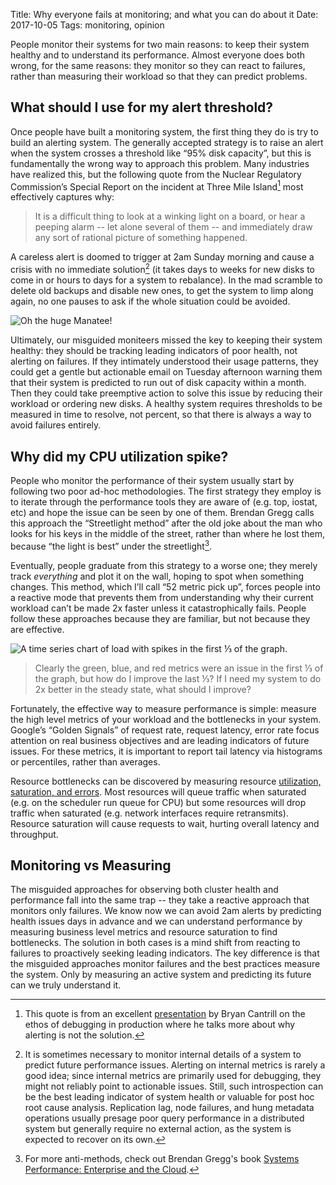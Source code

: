 Title: Why everyone fails at monitoring; and what you can do about it
Date: 2017-10-05
Tags: monitoring, opinion

People monitor their systems for two main reasons: to keep their system healthy and to understand its performance. Almost everyone does both wrong, for the same reasons: they monitor so they can react to failures, rather than measuring their workload so that they can predict problems.

## What should I use for my alert threshold?

Once people have built a monitoring system, the first thing they do is try to build an alerting system. The generally accepted strategy is to raise an alert when the system crosses a threshold like “95% disk capacity”, but this is fundamentally the wrong way to approach this problem. Many industries have realized this, but the following quote from the Nuclear Regulatory Commission’s Special Report on the incident at Three Mile Island[^1] most effectively captures why:

> It is a difficult thing to look at a winking light on a board, or hear a peeping alarm -- let alone several of them -- and immediately draw any sort of rational picture of something happened.

[^1]: This quote is from an excellent [presentation](https://www.youtube.com/watch?v=30jNsCVLpAE) by Bryan Cantrill on the ethos of debugging in production where he talks more about why alerting is not the solution.

A careless alert is doomed to trigger at 2am Sunday morning and cause a crisis with no immediate solution[^2] (it takes days to weeks for new disks to come in or hours to days for a system to rebalance). In the mad scramble to delete old backups and disable new ones, to get the system to limp along again, no one pauses to ask if the whole situation could be avoided.

![Oh the huge Manatee!](|filename|/images/huge_manatee.jpg "Oh the huge Manatee!")

Ultimately, our misguided moniteers missed the key to keeping their system healthy: they should be tracking leading indicators of poor health, not alerting on failures. If they intimately understood their usage patterns, they could get a gentle but actionable email on Tuesday afternoon warning them that their system is predicted to run out of disk capacity within a month. Then they could take preemptive action to solve this issue by reducing their workload or ordering new disks. A healthy system requires thresholds to be measured in time to resolve, not percent, so that there is always a way to avoid failures entirely.

[^2]: It is sometimes necessary to monitor internal details of a system to predict future performance issues. Alerting on internal metrics is rarely a good idea; since internal metrics are primarily used for debugging, they might not reliably point to actionable issues[^3]. Still, such introspection can be the best leading indicator of system health or valuable for post hoc root cause analysis. Replication lag, node failures, and hung metadata operations usually presage poor query performance in a distributed system but generally require no external action, as the system is expected to recover on its own.

[^3]: Check out the excellent [chapter on monitoring](https://landing.google.com/sre/book/chapters/monitoring-distributed-systems.html) in the Google SRE book.

## Why did my CPU utilization spike?

People who monitor the performance of their system usually start by following two poor ad-hoc methodologies. The first strategy they employ is to iterate through the performance tools they are aware of (e.g. top, iostat, etc) and hope the issue can be seen by one of them. Brendan Gregg calls this approach the “Streetlight method” after the old joke about the man who looks for his keys in the middle of the street, rather than where he lost them, because “the light is best” under the streetlight[^4].

[^4]: For more anti-methods, check out Brendan Gregg's book [Systems Performance: Enterprise and the Cloud](https://books.google.com/books?id=xQdvAQAAQBAJ).

Eventually, people graduate from this strategy to a worse one; they merely track _everything_ and plot it on the wall, hoping to spot when something changes. This method, which I’ll call “52 metric pick up”, forces people into a reactive mode that prevents them from understanding why their current workload can’t be made 2x faster unless it catastrophically fails. People follow these approaches because they are familiar, but not because they are effective.


![A time series chart of load with spikes in the first ⅓ of the graph.](|filename|/images/tsd_spikes.png "A time series chart of load with spikes in the first ⅓ of the graph.")
> Clearly the green, blue, and red metrics were an issue in the first ⅓ of the graph, but how do I improve the last ⅓? If I need my system to do 2x better in the steady state, what should I improve? 

Fortunately, the effective way to measure performance is simple: measure the high level metrics of your workload and the bottlenecks in your system. Google’s “Golden Signals” of request rate, request latency, error rate focus attention on real business objectives and are leading indicators of future issues. For these metrics, it is important to report tail latency via histograms or percentiles, rather than averages.

Resource bottlenecks can be discovered by measuring resource [utilization, saturation, and errors](http://www.brendangregg.com/usemethod.html). Most resources will queue traffic when saturated (e.g. on the scheduler run queue for CPU) but some resources will drop traffic when saturated (e.g. network interfaces require retransmits). Resource saturation will cause requests to wait, hurting overall latency and throughput.

## Monitoring vs Measuring

The misguided approaches for observing both cluster health and performance fall into the same trap -- they take a reactive approach that monitors only failures. We know now we can avoid 2am alerts by predicting health issues days in advance and we can understand performance by measuring business level metrics and resource saturation to find bottlenecks. The solution in both cases is a mind shift from reacting to failures to proactively seeking leading indicators. The key difference is that the misguided approaches monitor failures and the best practices measure the system. Only by measuring an active system and predicting its future can we truly understand it.
